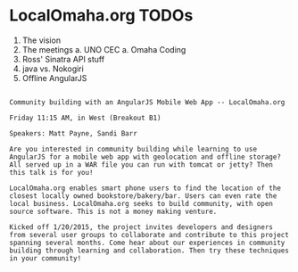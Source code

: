 LocalOmaha.org TODOs
========
  
 1. The vision
   1. The meetings
      a. UNO CEC
      a. Omaha Coding 
   1. Ross' Sinatra API stuff
   1. java vs. Nokogiri
2. Offline AngularJS






~~~~~~~~~~~~~~~~~

Community building with an AngularJS Mobile Web App -- LocalOmaha.org

Friday 11:15 AM, in West (Breakout B1)

Speakers: Matt Payne, Sandi Barr

Are you interested in community building while learning to use AngularJS for a mobile web app with geolocation and offline storage? All served up in a WAR file you can run with tomcat or jetty? Then this talk is for you!

LocalOmaha.org enables smart phone users to find the location of the closest locally owned bookstore/bakery/bar. Users can even rate the local business. LocalOmaha.org seeks to build community, with open source software. This is not a money making venture.

Kicked off 1/20/2015, the project invites developers and designers from several user groups to collaborate and contribute to this project spanning several months. Come hear about our experiences in community building through learning and collaboration. Then try these techniques in your community!



~~~~~~~~~~~~~~~~~